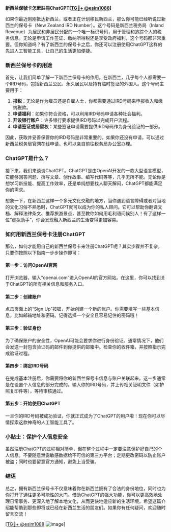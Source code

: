**新西兰保號卡怎麽註冊ChatGPT[[TG💪+ @esim1088](https://t.me/s/esim1088)]**

如果你最近刚刚抵达新西兰，或者正在计划移民新西兰，那么你可能已经听说过新西兰的保号卡（New Zealand IRD Number）。这个号码是新西兰税务局（Inland Revenue）为居民和非居民分配的一个唯一标识号码，用于管理和追踪个人的税务信息。无论是申请工作签证、缴纳所得税还是享受政府福利，这个号码都非常重要。但你知道吗？有了新西兰的保号卡之后，你还可以注册使用ChatGPT这样的先进人工智能工具，让自己的生活更加便捷。

### 新西兰保号卡的用途

首先，让我们简单了解一下新西兰保号卡的作用。在新西兰，几乎每个人都需要一个IRD号码，包括新西兰公民、永久居民以及持有临时签证的外国人。这个号码主要用于：

1. **报税**：无论是作为雇员还是自雇人士，你都需要通过IRD号码来申报收入和缴纳税款。
2. **申请福利**：如果你符合资格，可以利用IRD号码申请各种社会福利。
3. **开设银行账户**：许多银行要求提供IRD号码以完成开户流程。
4. **申请签证或居留权**：某些签证申请需要提供IRD号码作为身份验证的一部分。

因此，获取并妥善保管你的IRD号码是非常重要的。如果你还没有申请，可以通过新西兰税务局官网在线申请，也可以亲自前往税务局办公室办理。

### ChatGPT是什么？

接下来，我们来谈谈ChatGPT。ChatGPT是由OpenAI开发的一款大型语言模型，它能够回答问题、撰写文章、创作故事、编写代码等等，几乎无所不能。无论你是想学习新技能、提高工作效率，还是单纯想要找人聊天解闷，ChatGPT都能满足你的需求。

想象一下，在新西兰这样一个多元文化交融的地方，当你遇到语言障碍或者对当地的文化习俗不熟悉时，ChatGPT就可以成为你的私人顾问。它可以帮助你翻译文档、解释法律条文、推荐旅游景点，甚至教你如何用毛利语问候别人！有了这样一位“虚拟助手”，你会发现融入新西兰的生活变得更加容易。

### 如何用新西兰保号卡注册ChatGPT

那么，如何才能用自己的新西兰保号卡来注册ChatGPT呢？其实步骤并不复杂，只要你按照以下指南一步步操作即可：

#### 第一步：访问OpenAI官网
打开浏览器，输入“openai.com”进入OpenAI的官方网站。在这里，你可以找到关于ChatGPT的所有相关信息和服务入口。

#### 第二步：创建账户
点击页面上的“Sign Up”按钮，开始创建一个新的账户。你需要填写一些基本信息，比如邮箱地址和密码。记得选择一个安全且容易记住的密码哦！

#### 第三步：验证身份
为了确保账户的安全性，OpenAI可能会要求你进行身份验证。通常情况下，他们会发送一封包含验证码的邮件到你提供的邮箱中。检查你的收件箱，并按照指示完成验证过程。

#### 第四步：绑定IRD号码
在完成基本注册后，你需要将你的新西兰保号卡信息与账户关联起来。这一步通常是在设置个人信息的部分完成的。输入你的IRD号码，并上传相关证明文件（如护照复印件等），等待审核通过。

#### 第五步：开始使用ChatGPT
一旦你的IRD号码被成功验证，你就正式成为了ChatGPT的用户啦！现在你可以尽情探索这款神奇的人工智能工具了。

### 小贴士：保护个人信息安全

虽然注册ChatGPT的过程相对简单，但在整个过程中一定要注意保护好自己的个人信息。不要随意泄露敏感数据给不可信的第三方平台；定期更改密码以防止账户被盗；同时也要留意官方通知，避免上当受骗。

### 结语

总之，拥有新西兰保号卡不仅意味着你在新西兰拥有了合法的身份地位，同时也为你打开了通往更多可能性的大门。借助ChatGPT的强大功能，你可以更高效地处理日常事务、更深入地了解本地文化，从而更快地适应新的生活环境。希望这篇介绍能帮助到那些即将或已经在新西兰生活的朋友们。如果你有任何疑问，欢迎随时留言交流！

[[TG💪+ @esim1088](https://t.me/s/esim1088) ![Image](https://i.postimg.cc/4NQfJmqS/Snipaste-2025-05-13-00-14-12.png)]